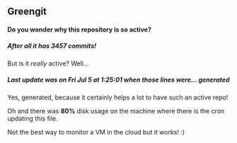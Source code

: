 ## Greengit

#### Do you wonder why this repository is so active?

##### After all it has 3457 commits!

But is it *really* active? Well...

##### Last update was on Fri Jul 5 at 1:25:01 when those lines were... generated

Yes, generated, because it certainly helps a lot to have such an active repo!

Oh and there was **80%** disk usage on the machine
where there is the cron updating this file.

Not the best way to monitor a VM in the cloud but it works! :)
